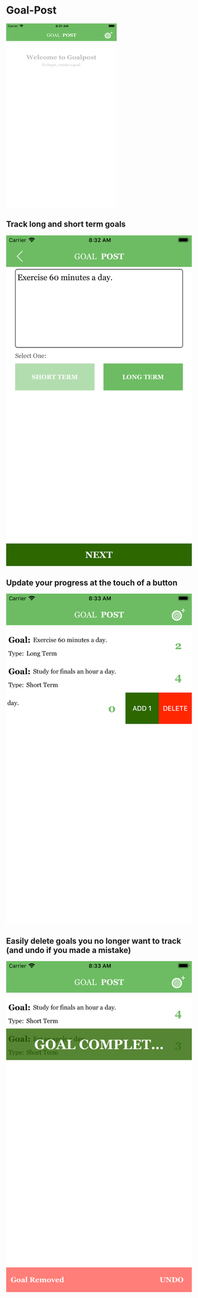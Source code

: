 # Goal-Post
<img src="https://github.com/hhammoud2/Goal-Post/blob/master/screenshots/Welcome%20screen.png?raw=true" width="300" height="500">

## Track long and short term goals
![](https://github.com/hhammoud2/Goal-Post/blob/master/screenshots/Goal%20creation%20screen.png?raw=true)

## Update your progress at the touch of a button
![](https://github.com/hhammoud2/Goal-Post/blob/master/screenshots/Add:delete.png?raw=true)

## Easily delete goals you no longer want to track (and undo if you made a mistake)
![](https://github.com/hhammoud2/Goal-Post/blob/master/screenshots/Undo%20goal%20deletion.png?raw=true)
